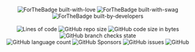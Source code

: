 <div align="center">
    <div>
    <img src="http://ForTheBadge.com/images/badges/built-with-love.svg" alt="ForTheBadge built-with-love">
    <img src="http://ForTheBadge.com/images/badges/built-with-swag.svg" alt="ForTheBadge built-with-swag"> <br>
    <img src="http://ForTheBadge.com/images/badges/built-by-developers.svg" alt="ForTheBadge built-by-developers">
    <br> <br>
    <img alt="Lines of code" src="https://img.shields.io/tokei/lines/github/AnonymousXC/Electron-Chat-App-With-Python">
    <img alt="GitHub repo size" src="https://img.shields.io/github/repo-size/AnonymousXC/Electron-Chat-App-With-Python">
    <img alt="GitHub code size in bytes" src="https://img.shields.io/github/languages/code-size/AnonymousXC/Electron-Chat-App-With-Python">
    <img alt="GitHub branch checks state" src="https://img.shields.io/github/checks-status/AnonymousXC/Electron-Chat-App-With-Python/main">
    <br>
    <img alt="GitHub language count" src="https://img.shields.io/github/languages/count/AnonymousXC/Electron-Chat-App-With-Python">
    <img alt="GitHub Sponsors" src="https://img.shields.io/github/sponsors/AnonymousXC">
    <img alt="GitHub issues" src="https://img.shields.io/github/issues/AnonymousXC/Electron-Chat-App-With-Python">
    <img alt="GitHub" src="https://img.shields.io/github/license/AnonymousXC/Electron-Chat-App-With-Python">
    <br> <br>
    </div>
</div>
